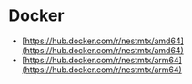 # Docker

* [https://hub.docker.com/r/nestmtx/amd64](https://hub.docker.com/r/nestmtx/amd64)
* [https://hub.docker.com/r/nestmtx/arm64](https://hub.docker.com/r/nestmtx/arm64)
